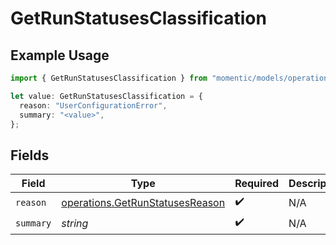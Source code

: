 # GetRunStatusesClassification

## Example Usage

```typescript
import { GetRunStatusesClassification } from "momentic/models/operations";

let value: GetRunStatusesClassification = {
  reason: "UserConfigurationError",
  summary: "<value>",
};
```

## Fields

| Field                                                                              | Type                                                                               | Required                                                                           | Description                                                                        |
| ---------------------------------------------------------------------------------- | ---------------------------------------------------------------------------------- | ---------------------------------------------------------------------------------- | ---------------------------------------------------------------------------------- |
| `reason`                                                                           | [operations.GetRunStatusesReason](../../models/operations/getrunstatusesreason.md) | :heavy_check_mark:                                                                 | N/A                                                                                |
| `summary`                                                                          | *string*                                                                           | :heavy_check_mark:                                                                 | N/A                                                                                |